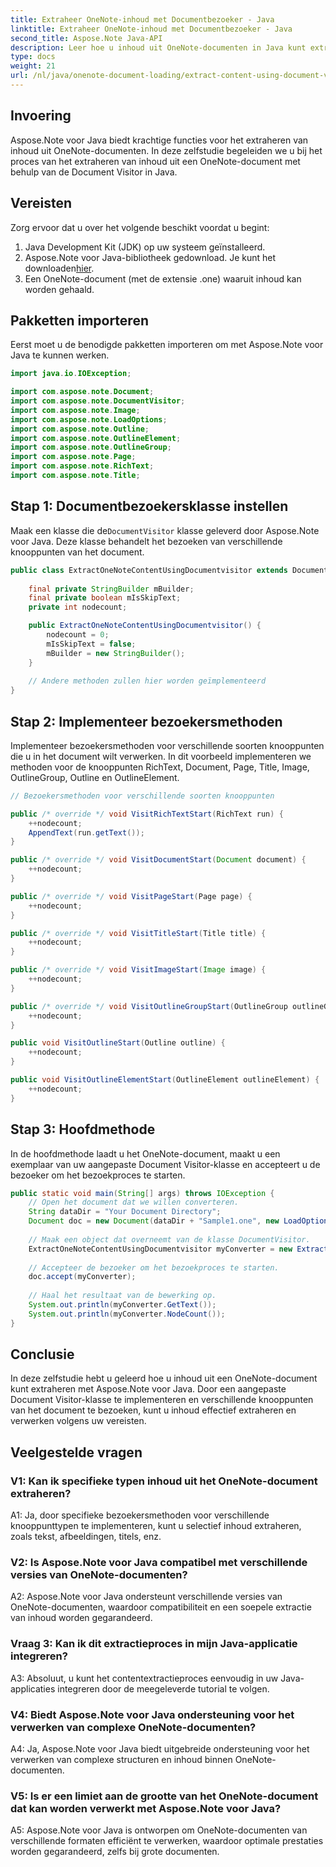 ```yaml
---
title: Extraheer OneNote-inhoud met Documentbezoeker - Java
linktitle: Extraheer OneNote-inhoud met Documentbezoeker - Java
second_title: Aspose.Note Java-API
description: Leer hoe u inhoud uit OneNote-documenten in Java kunt extraheren met behulp van Aspose.Note voor Java. Stapsgewijze zelfstudie met meegeleverde codevoorbeelden.
type: docs
weight: 21
url: /nl/java/onenote-document-loading/extract-content-using-document-visitor/
---
```

## Invoering

Aspose.Note voor Java biedt krachtige functies voor het extraheren van inhoud uit OneNote-documenten. In deze zelfstudie begeleiden we u bij het proces van het extraheren van inhoud uit een OneNote-document met behulp van de Document Visitor in Java.

## Vereisten

Zorg ervoor dat u over het volgende beschikt voordat u begint:

1. Java Development Kit (JDK) op uw systeem geïnstalleerd.
2.  Aspose.Note voor Java-bibliotheek gedownload. Je kunt het downloaden[hier](https://releases.aspose.com/note/java/).
3. Een OneNote-document (met de extensie .one) waaruit inhoud kan worden gehaald.

## Pakketten importeren

Eerst moet u de benodigde pakketten importeren om met Aspose.Note voor Java te kunnen werken.

```java
import java.io.IOException;

import com.aspose.note.Document;
import com.aspose.note.DocumentVisitor;
import com.aspose.note.Image;
import com.aspose.note.LoadOptions;
import com.aspose.note.Outline;
import com.aspose.note.OutlineElement;
import com.aspose.note.OutlineGroup;
import com.aspose.note.Page;
import com.aspose.note.RichText;
import com.aspose.note.Title;
```

## Stap 1: Documentbezoekersklasse instellen

Maak een klasse die de`DocumentVisitor` klasse geleverd door Aspose.Note voor Java. Deze klasse behandelt het bezoeken van verschillende knooppunten van het document.

```java
public class ExtractOneNoteContentUsingDocumentvisitor extends DocumentVisitor {
    
    final private StringBuilder mBuilder;
    final private boolean mIsSkipText;
    private int nodecount;

    public ExtractOneNoteContentUsingDocumentvisitor() {
        nodecount = 0;
        mIsSkipText = false;
        mBuilder = new StringBuilder();
    }
    
    // Andere methoden zullen hier worden geïmplementeerd
}
```

## Stap 2: Implementeer bezoekersmethoden

Implementeer bezoekersmethoden voor verschillende soorten knooppunten die u in het document wilt verwerken. In dit voorbeeld implementeren we methoden voor de knooppunten RichText, Document, Page, Title, Image, OutlineGroup, Outline en OutlineElement.

```java
// Bezoekersmethoden voor verschillende soorten knooppunten

public /* override */ void VisitRichTextStart(RichText run) {
    ++nodecount;
    AppendText(run.getText());
}

public /* override */ void VisitDocumentStart(Document document) {
    ++nodecount;
}

public /* override */ void VisitPageStart(Page page) {
    ++nodecount;
}

public /* override */ void VisitTitleStart(Title title) {
    ++nodecount;
}

public /* override */ void VisitImageStart(Image image) {
    ++nodecount;
}

public /* override */ void VisitOutlineGroupStart(OutlineGroup outlineGroup) {
    ++nodecount;
}

public void VisitOutlineStart(Outline outline) {
    ++nodecount;
}

public void VisitOutlineElementStart(OutlineElement outlineElement) {
    ++nodecount;
}
```

## Stap 3: Hoofdmethode

In de hoofdmethode laadt u het OneNote-document, maakt u een exemplaar van uw aangepaste Document Visitor-klasse en accepteert u de bezoeker om het bezoekproces te starten.

```java
public static void main(String[] args) throws IOException {
    // Open het document dat we willen converteren.
    String dataDir = "Your Document Directory";
    Document doc = new Document(dataDir + "Sample1.one", new LoadOptions());
    
    // Maak een object dat overneemt van de klasse DocumentVisitor.
    ExtractOneNoteContentUsingDocumentvisitor myConverter = new ExtractOneNoteContentUsingDocumentvisitor();
    
    // Accepteer de bezoeker om het bezoekproces te starten.
    doc.accept(myConverter);
    
    // Haal het resultaat van de bewerking op.
    System.out.println(myConverter.GetText());
    System.out.println(myConverter.NodeCount());
}
```

## Conclusie

In deze zelfstudie hebt u geleerd hoe u inhoud uit een OneNote-document kunt extraheren met Aspose.Note voor Java. Door een aangepaste Document Visitor-klasse te implementeren en verschillende knooppunten van het document te bezoeken, kunt u inhoud effectief extraheren en verwerken volgens uw vereisten.

## Veelgestelde vragen

### V1: Kan ik specifieke typen inhoud uit het OneNote-document extraheren?

A1: Ja, door specifieke bezoekersmethoden voor verschillende knooppunttypen te implementeren, kunt u selectief inhoud extraheren, zoals tekst, afbeeldingen, titels, enz.

### V2: Is Aspose.Note voor Java compatibel met verschillende versies van OneNote-documenten?

A2: Aspose.Note voor Java ondersteunt verschillende versies van OneNote-documenten, waardoor compatibiliteit en een soepele extractie van inhoud worden gegarandeerd.

### Vraag 3: Kan ik dit extractieproces in mijn Java-applicatie integreren?

A3: Absoluut, u kunt het contentextractieproces eenvoudig in uw Java-applicaties integreren door de meegeleverde tutorial te volgen.

### V4: Biedt Aspose.Note voor Java ondersteuning voor het verwerken van complexe OneNote-documenten?

A4: Ja, Aspose.Note voor Java biedt uitgebreide ondersteuning voor het verwerken van complexe structuren en inhoud binnen OneNote-documenten.

### V5: Is er een limiet aan de grootte van het OneNote-document dat kan worden verwerkt met Aspose.Note voor Java?

A5: Aspose.Note voor Java is ontworpen om OneNote-documenten van verschillende formaten efficiënt te verwerken, waardoor optimale prestaties worden gegarandeerd, zelfs bij grote documenten.